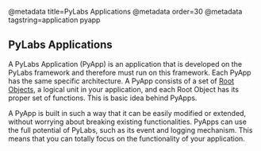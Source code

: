 @metadata title=PyLabs Applications
@metadata order=30
@metadata tagstring=application pyapp

[RO]: /#/Glossary/RootObject


## PyLabs Applications

A PyLabs Application (PyApp) is an application that is developed on the PyLabs framework and therefore must run on this framework. Each PyApp has the same specific architecture.
A PyApp consists of a set of [Root Objects][RO], a logical unit in your application, and each Root Object has its proper set of functions. This is basic idea behind PyApps.

A PyApp is built in such a way that it can be easily modified or extended, without worrying about breaking existing functionalities. 
PyApps can use the full potential of PyLabs, such as its event and logging mechanism. This means that you can totally focus on the functionality of your application.